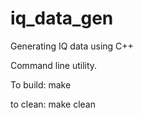 # iq_data_gen
Generating IQ data using C++

Command line utility.

To build:
make

to clean:
make clean
